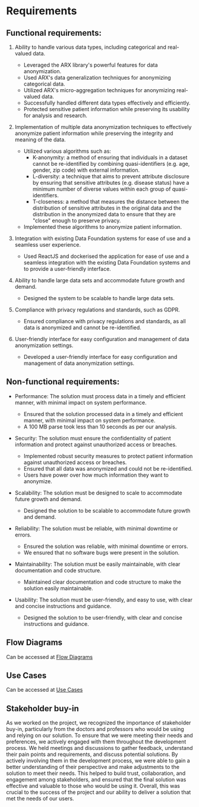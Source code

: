# Requirements

## Functional requirements:

1. Ability to handle various data types, including categorical and real-valued data.

   - Leveraged the ARX library's powerful features for data anonymization.
   - Used ARX's data generalization techniques for anonymizing categorical data.
   - Utilized ARX's micro-aggregation techniques for anonymizing real-valued data.
   - Successfully handled different data types effectively and efficiently.
   - Protected sensitive patient information while preserving its usability for analysis and research.

2. Implementation of multiple data anonymization techniques to effectively anonymize patient information while preserving the integrity and meaning of the data.

   - Utilized various algorithms such as:
     - K-anonymity: a method of ensuring that individuals in a dataset cannot be re-identified by combining quasi-identifiers (e.g. age, gender, zip code) with external information.
     - L-diversity: a technique that aims to prevent attribute disclosure by ensuring that sensitive attributes (e.g. disease status) have a minimum number of diverse values within each group of quasi-identifiers.
     - T-closeness: a method that measures the distance between the distribution of sensitive attributes in the original data and the distribution in the anonymized data to ensure that they are "close" enough to preserve privacy.
   - Implemented these algorithms to anonymize patient information.

3. Integration with existing Data Foundation systems for ease of use and a seamless user experience.

   - Used ReactJS and dockerised the application for ease of use and a seamless integration with the existing Data Foundation systems and to provide a user-friendly interface.

4. Ability to handle large data sets and accommodate future growth and demand.

   - Designed the system to be scalable to handle large data sets.

5. Compliance with privacy regulations and standards, such as GDPR.

   - Ensured compliance with privacy regulations and standards, as all data is anonymized and cannot be re-identified.

6. User-friendly interface for easy configuration and management of data anonymization settings.
   - Developed a user-friendly interface for easy configuration and management of data anonymization settings.

## Non-functional requirements:

- Performance: The solution must process data in a timely and efficient manner, with minimal impact on system performance.

  - Ensured that the solution processed data in a timely and efficient manner, with minimal impact on system performance.
  - A 100 MB parse took less than 10 seconds as per our analysis.

- Security: The solution must ensure the confidentiality of patient information and protect against unauthorized access or breaches.

  - Implemented robust security measures to protect patient information against unauthorized access or breaches.
  - Ensured that all data was anonymized and could not be re-identified.
  - Users have power over how much information they want to anonymize.

- Scalability: The solution must be designed to scale to accommodate future growth and demand.

  - Designed the solution to be scalable to accommodate future growth and demand.

- Reliability: The solution must be reliable, with minimal downtime or errors.

  - Ensured the solution was reliable, with minimal downtime or errors.
  - We ensured that no software bugs were present in the solution.

- Maintainability: The solution must be easily maintainable, with clear documentation and code structure.

  - Maintained clear documentation and code structure to make the solution easily maintainable.

- Usability: The solution must be user-friendly, and easy to use, with clear and concise instructions and guidance.
  - Designed the solution to be user-friendly, with clear and concise instructions and guidance.

## Flow Diagrams

Can be accessed at [Flow Diagrams](/intro#activity-diagrams)

## Use Cases

Can be accessed at [Use Cases](/intro#representation)

## Stakeholder buy-in

As we worked on the project, we recognized the importance of stakeholder buy-in, particularly from the doctors and professors who would be using and relying on our solution. To ensure that we were meeting their needs and preferences, we actively engaged with them throughout the development process. We held meetings and discussions to gather feedback, understand their pain points and requirements, and discuss potential solutions. By actively involving them in the development process, we were able to gain a better understanding of their perspective and make adjustments to the solution to meet their needs. This helped to build trust, collaboration, and engagement among stakeholders, and ensured that the final solution was effective and valuable to those who would be using it. Overall, this was crucial to the success of the project and our ability to deliver a solution that met the needs of our users.
